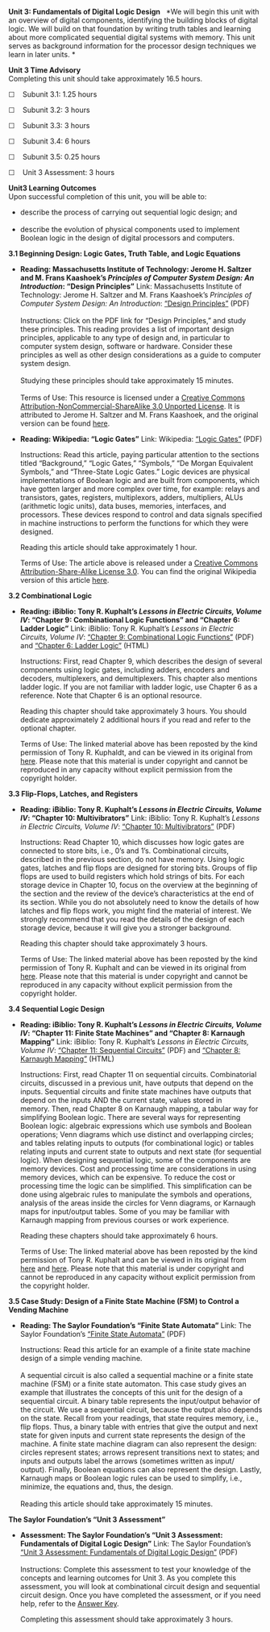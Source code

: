**Unit 3: Fundamentals of Digital Logic Design** <span id="3"></span> 
*We will begin this unit with an overview of digital components,
identifying the building blocks of digital logic. We will build on that
foundation by writing truth tables and learning about more complicated
sequential digital systems with memory. This unit serves as background
information for the processor design techniques we learn in later
units. *

**Unit 3 Time Advisory**  
Completing this unit should take approximately 16.5 hours.  
  
 ☐    Subunit 3.1: 1.25 hours  
  
 ☐    Subunit 3.2: 3 hours  
  
 ☐    Subunit 3.3: 3 hours  
  
 ☐    Subunit 3.4: 6 hours  
  
 ☐    Subunit 3.5: 0.25 hours  
  
 ☐    Unit 3 Assessment: 3 hours

**Unit3 Learning Outcomes**  
Upon successful completion of this unit, you will be able to:  
-   describe the process of carrying out sequential logic design; and  
      
-   describe the evolution of physical components used to implement
    Boolean logic in the design of digital processors and computers.

**3.1 Beginning Design: Logic Gates, Truth Table, and Logic Equations**
<span id="3.1"></span> 
-   **Reading: Massachusetts Institute of Technology: Jerome H. Saltzer
    and M. Frans Kaashoek’s *Principles of Computer System Design: An
    Introduction*: “Design Principles”**
    Link: Massachusetts Institute of Technology: Jerome H. Saltzer and
    M. Frans Kaashoek’s *Principles of Computer System Design: An
    Introduction*: [“Design
    Principles”](http://ocw.mit.edu/resources/res-6-004-principles-of-computer-system-design-an-introduction-spring-2009/online-textbook/)
    (PDF)  
        
     Instructions: Click on the PDF link for “Design Principles,” and
    study these principles. This reading provides a list of important
    design principles, applicable to any type of design and, in
    particular to computer system design, software or hardware. Consider
    these principles as well as other design considerations as a guide
    to computer system design.  
        
     Studying these principles should take approximately 15 minutes.  
        
     Terms of Use: This resource is licensed under a [Creative Commons
    Attribution-NonCommercial-ShareAlike 3.0 Unported
    License](http://creativecommons.org/licenses/by-nc-sa/3.0/). It is
    attributed to Jerome H. Saltzer and M. Frans Kaashoek, and the
    original version can be found
    [here](http://ocw.mit.edu/resources/res-6-004-principles-of-computer-system-design-an-introduction-spring-2009/online-textbook/). 

-   **Reading: Wikipedia: “Logic Gates”**
    Link: Wikipedia: [“Logic
    Gates”](http://www.saylor.org/site/wp-content/uploads/2011/05/logic-gate.pdf) (PDF)  
      
     Instructions: Read this article, paying particular attention to the
    sections titled “Background,” “Logic Gates,” “Symbols,” “De Morgan
    Equivalent Symbols,” and “Three-State Logic Gates.” Logic devices
    are physical implementations of Boolean logic and are built from
    components, which have gotten larger and more complex over time, for
    example: relays and transistors, gates, registers, multiplexors,
    adders, multipliers, ALUs (arithmetic logic units), data buses,
    memories, interfaces, and processors. These devices respond to
    control and data signals specified in machine instructions to
    perform the functions for which they were designed.  
      
     Reading this article should take approximately 1 hour.  
      
     Terms of Use: The article above is released under a [Creative
    Commons Attribution-Share-Alike License
    3.0](http://creativecommons.org/licenses/by-sa/3.0/). You can find
    the original Wikipedia version of this
    article [here](http://en.wikipedia.org/wiki/Logic_gate).

**3.2 Combinational Logic** <span id="3.2"></span> 
-   **Reading: iBiblio: Tony R. Kuphalt’s *Lessons in Electric Circuits,
    Volume IV*: “Chapter 9: Combinational Logic Functions” and “Chapter
    6: Ladder Logic”**
    Link: iBiblio: Tony R. Kuphalt’s *Lessons in Electric Circuits,
    Volume IV*: [“Chapter 9: Combinational Logic
    Functions”](http://www.saylor.org/site/wp-content/uploads/2011/06/CS301-3.2.pdf)
    (PDF) and [“Chapter 6:
    Ladder Logic”](http://www.ibiblio.org/kuphaldt/electricCircuits/Digital/DIGI_6.html)
    (HTML)  
      
     Instructions: First, read Chapter 9, which describes the design of
    several components using logic gates, including adders, encoders and
    decoders, multiplexers, and demultiplexers. This chapter also
    mentions ladder logic. If you are not familiar with ladder logic,
    use Chapter 6 as a reference. Note that Chapter 6 is an optional
    resource.  
      
     Reading this chapter should take approximately 3 hours. You should
    dedicate approximately 2 additional hours if you read and refer to
    the optional chapter.  
      
     Terms of Use: The linked material above has been reposted by the
    kind permission of Tony R. Kuphaldt, and can be viewed in its
    original from
    [here](http://www.ibiblio.org/kuphaldt/electricCircuits/Digital/DIGI_9.html).
    Please note that this material is under copyright and cannot be
    reproduced in any capacity without explicit permission from the
    copyright holder.

**3.3 Flip-Flops, Latches, and Registers** <span id="3.3"></span> 
-   **Reading: iBiblio: Tony R. Kuphalt’s *Lessons in Electric Circuits,
    Volume IV*: “Chapter 10: Multivibrators”**
    Link: iBiblio: Tony R. Kuphalt’s *Lessons in Electric Circuits,
    Volume IV*: [“Chapter 10:
    Multivibrators”](http://www.saylor.org/site/wp-content/uploads/2011/06/CS301-3.3.pdf) (PDF)  
      
     Instructions: Read Chapter 10, which discusses how logic gates are
    connected to store bits, i.e., 0’s and 1’s. Combinational circuits,
    described in the previous section, do not have memory. Using logic
    gates, latches and flip flops are designed for storing bits. Groups
    of flip flops are used to build registers which hold strings of
    bits. For each storage device in Chapter 10, focus on the overview
    at the beginning of the section and the review of the device’s
    characteristics at the end of its section. While you do not
    absolutely need to know the details of how latches and flip flops
    work, you might find the material of interest. We strongly recommend
    that you read the details of the design of each storage device,
    because it will give you a stronger background.  
      
     Reading this chapter should take approximately 3 hours.  
      
     Terms of Use: The linked material above has been reposted by the
    kind permission of Tony R. Kuphalt and can be viewed in its original
    from
    [here](http://www.ibiblio.org/kuphaldt/electricCircuits/Digital/DIGI_10.html). Please
    note that this material is under copyright and cannot be reproduced
    in any capacity without explicit permission from the copyright
    holder. 

**3.4 Sequential Logic Design** <span id="3.4"></span> 
-   **Reading: iBiblio: Tony R. Kuphalt’s *Lessons in Electric Circuits,
    Volume IV*: “Chapter 11: Finite State Machines” and “Chapter 8:
    Karnaugh Mapping”**
    Link: iBiblio: Tony R. Kuphalt’s *Lessons in Electric Circuits,
    Volume IV*: [“Chapter 11: Sequential
    Circuits”](http://www.saylor.org/site/wp-content/uploads/2011/06/CS301-3.4.pdf) (PDF)
    and [“Chapter 8: Karnaugh
    Mapping”](http://www.ibiblio.org/kuphaldt/electricCircuits/Digital/DIGI_8.html) (HTML)  
      
     Instructions: First, read Chapter 11 on sequential circuits.
    Combinatorial circuits, discussed in a previous unit, have outputs
    that depend on the inputs. Sequential circuits and finite state
    machines have outputs that depend on the inputs AND the current
    state, values stored in memory. Then, read Chapter 8 on Karnaugh
    mapping, a tabular way for simplifying Boolean logic. There are
    several ways for representing Boolean logic: algebraic expressions
    which use symbols and Boolean operations; Venn diagrams which use
    distinct and overlapping circles; and tables relating inputs to
    outputs (for combinational logic) or tables relating inputs and
    current state to outputs and next state (for sequential logic). When
    designing sequential logic, some of the components are memory
    devices. Cost and processing time are considerations in using memory
    devices, which can be expensive. To reduce the cost or processing
    time the logic can be simplified. This simplification can be done
    using algebraic rules to manipulate the symbols and operations,
    analysis of the areas inside the circles for Venn diagrams, or
    Karnaugh maps for input/output tables. Some of you may be familiar
    with Karnaugh mapping from previous courses or work experience.   
      
     Reading these chapters should take approximately 6 hours.  
      
     Terms of Use: The linked material above has been reposted by the
    kind permission of Tony R. Kuphalt and can be viewed in its original
    from
    [here](http://www.ibiblio.org/kuphaldt/electricCircuits/Digital/DIGI_11.html#xtocid90934)
    and
    [here](http://www.ibiblio.org/kuphaldt/electricCircuits/Digital/DIGI_8.html). Please
    note that this material is under copyright and cannot be reproduced
    in any capacity without explicit permission from the copyright
    holder. 

**3.5 Case Study: Design of a Finite State Machine (FSM) to Control a
Vending Machine** <span id="3.5"></span> 
-   **Reading: The Saylor Foundation’s “Finite State Automata”**
    Link: The Saylor Foundation’s [“Finite State
    Automata”](http://www.saylor.org/site/wp-content/uploads/2011/06/CS-202-Subunit-9.2-Finite-State-Automata_FINAL.pdf) (PDF)  
      
     Instructions: Read this article for an example of a finite state
    machine design of a simple vending machine.  
        
     A sequential circuit is also called a sequential machine or a
    finite state machine (FSM) or a finite state automaton. This case
    study gives an example that illustrates the concepts of this unit
    for the design of a sequential circuit. A binary table represents
    the input/output behavior of the circuit. We use a sequential
    circuit, because the output also depends on the state. Recall from
    your readings, that state requires memory, i.e., flip flops. Thus, a
    binary table with entries that give the output and next state for
    given inputs and current state represents the design of the
    machine. A finite state machine diagram can also represent the
    design: circles represent states; arrows represent transitions next
    to states; and inputs and outputs label the arrows (sometimes
    written as input/ output). Finally, Boolean equations can also
    represent the design. Lastly, Karnaugh maps or Boolean logic rules
    can be used to simplify, i.e., minimize, the equations and, thus,
    the design.  
        
     Reading this article should take approximately 15 minutes.

**The Saylor Foundation’s “Unit 3 Assessment”** <span id="3.6"></span> 
-   **Assessment: The Saylor Foundation’s “Unit 3 Assessment:
    Fundamentals of Digital Logic Design”**
    Link: The Saylor Foundation’s [“Unit 3 Assessment: Fundamentals of
    Digital Logic
    Design”](http://www.saylor.org/site/wp-content/uploads/2012/07/CS301-Computer-Architecture-Assessment-3.FINAL_.pdf)
    (PDF)  
                  
     Instructions: Complete this assessment to test your knowledge of
    the concepts and learning outcomes for Unit 3. As you complete this
    assessment, you will look at combinational circuit design and
    sequential circuit design. Once you have completed the assessment,
    or if you need help, refer to the [Answer
    Key](http://www.saylor.org/site/wp-content/uploads/2012/07/CS301-Computer-Architecture-Assessment-3-Answer-Key.FINAL_.pdf).  
      
     Completing this assessment should take approximately 3 hours.


